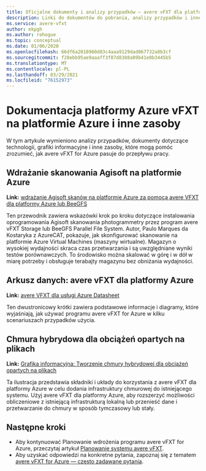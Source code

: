 ```yaml
---
title: Oficjalne dokumenty i analizy przypadków — avere vFXT dla platformy Azure
description: Linki do dokumentów do pobrania, analizy przypadków i inne artykuły, które ilustrują avere vFXT dla platformy Azure i jak mogą być używane.
ms.service: avere-vfxt
author: ekpgh
ms.author: rohogue
ms.topic: conceptual
ms.date: 01/06/2020
ms.openlocfilehash: 66df6a2018960d83c4aaa9129dad067732a8b3cf
ms.sourcegitcommit: f28ebb95ae9aaaff3f87d8388a09b41e0b3445b5
ms.translationtype: MT
ms.contentlocale: pl-PL
ms.lasthandoff: 03/29/2021
ms.locfileid: "76152973"
---
```

# <a name="azure-vfxt-for-azure-whitepapers-and-other-resources"></a>Dokumentacja platformy Azure vFXT na platformie Azure i inne zasoby

W tym artykule wymieniono analizy przypadków, dokumenty dotyczące technologii, grafiki informacyjne i inne zasoby, które mogą pomóc zrozumieć, jak avere vFXT for Azure pasuje do przepływu pracy.

## <a name="deploy-agisoft-photoscan-on-azure"></a>Wdrażanie skanowania Agisoft na platformie Azure

**Link:** [wdrażanie Agisoft skanów na platformie Azure za pomocą avere VFXT dla platformy Azure lub BeeGFS](https://azure.microsoft.com/mediahandler/files/resourcefiles/deploy-agisoft-photoscan-on-azure-with-azere-vfxt-for-azure-or-beegfs/AgiSoft%20PhotoScan%20on%20Azure%20using%20Avere%20vFXT%20or%20BeeGFS.pdf)

Ten przewodnik zawiera wskazówki krok po kroku dotyczące instalowania oprogramowania Agisoft skanowania photogrammetry przez program avere vFXT Storage lub BeeGFS Parallel File System. Autor, Paulo Marques da Kostaryka z AzureCAT, pokazuje, jak skonfigurować skanowanie na platformie Azure Virtual Machines (maszyny wirtualne). Magazyn o wysokiej wydajności skraca czas przetwarzania i są uwzględniane wyniki testów porównawczych. To środowisko można skalować w górę i w dół w miarę potrzeby i obsługuje terabajty magazynu bez obniżania wydajności.

## <a name="datasheet-avere-vfxt-for-azure"></a>Arkusz danych: avere vFXT dla platformy Azure

**Link:** [avere VFXT dla usługi Azure Datasheet](https://azure.microsoft.com/resources/avere-vfxt-for-azure-data-sheet/)

Ten dwustronicowy krótki zawiera podstawowe informacje i diagramy, które wyjaśniają, jak używać programu avere vFXT for Azure w kilku scenariuszach przypadków użycia.

## <a name="hybrid-cloud-for-file-based-workloads"></a>Chmura hybrydowa dla obciążeń opartych na plikach

**Link:** [Grafika informacyjna: Tworzenie chmury hybrydowej dla obciążeń opartych na plikach](https://azure.microsoft.com/resources/building-a-hybrid-cloud-for-file-based-hpc-workloads/)

Ta ilustracja przedstawia składniki i układy do korzystania z avere vFXT dla platformy Azure w celu dodania infrastruktury chmurowej do istniejącego systemu. Użyj avere vFXT dla platformy Azure, aby rozszerzyć możliwości obliczeniowe z istniejącą infrastrukturą lokalną lub przenieść dane i przetwarzanie do chmury w sposób tymczasowy lub stały.

## <a name="next-steps"></a>Następne kroki

* Aby kontynuować Planowanie wdrożenia programu avere vFXT for Azure, przeczytaj artykuł [Planowanie systemu avere vFXT](avere-vfxt-deploy-plan.md).
* Aby uzyskać odpowiedzi na konkretne pytania, zapoznaj się z tematem [avere vFXT for Azure — często zadawane pytania](avere-vfxt-faq.md).
